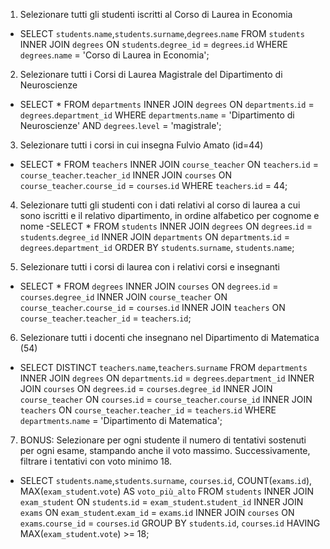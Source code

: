 1. Selezionare tutti gli studenti iscritti al Corso di Laurea in Economia
- SELECT `students`.`name`,`students`.`surname`,`degrees`.`name` FROM `students` INNER JOIN `degrees` ON `students`.`degree_id` = `degrees`.`id` WHERE `degrees`.`name` = 'Corso di Laurea in Economia';  

2. Selezionare tutti i Corsi di Laurea Magistrale del Dipartimento di Neuroscienze
- SELECT * FROM `departments` INNER JOIN `degrees` ON `departments`.`id` = `degrees`.`department_id` WHERE `departments`.`name` = 'Dipartimento di Neuroscienze' AND `degrees`.`level` = 'magistrale'; 

3. Selezionare tutti i corsi in cui insegna Fulvio Amato (id=44)
- SELECT * FROM `teachers` INNER JOIN `course_teacher` ON `teachers`.`id` = `course_teacher`.`teacher_id` INNER JOIN `courses` ON `course_teacher`.`course_id` = `courses`.`id` WHERE `teachers`.`id` = 44; 

4. Selezionare tutti gli studenti con i dati relativi al corso di laurea a cui sono iscritti e il relativo dipartimento, in ordine alfabetico per cognome e nome
-SELECT * FROM `students` INNER JOIN `degrees` ON `degrees`.`id` = `students`.`degree_id` INNER JOIN `departments` ON `departments`.`id` = `degrees`.`department_id` ORDER BY `students`.`surname`, `students`.`name`; 

5. Selezionare tutti i corsi di laurea con i relativi corsi e insegnanti
- SELECT * FROM `degrees` INNER JOIN `courses` ON `degrees`.`id` = `courses`.`degree_id` INNER JOIN `course_teacher` ON `course_teacher`.`course_id` = `courses`.`id` INNER JOIN `teachers` ON `course_teacher`.`teacher_id` = `teachers`.`id`; 

6. Selezionare tutti i docenti che insegnano nel Dipartimento di Matematica (54)
- SELECT DISTINCT `teachers`.`name`,`teachers`.`surname` FROM `departments` INNER JOIN `degrees` ON `departments`.`id` = `degrees`.`department_id` INNER JOIN `courses` ON `degrees`.`id` = `courses`.`degree_id` INNER JOIN `course_teacher` ON `courses`.`id` = `course_teacher`.`course_id` INNER JOIN `teachers` ON `course_teacher`.`teacher_id` = `teachers`.`id` WHERE `departments`.`name` = 'Dipartimento di Matematica'; 

7. BONUS: Selezionare per ogni studente il numero di tentativi sostenuti per ogni esame, stampando anche il voto massimo. Successivamente, filtrare i tentativi con voto minimo 18.
- SELECT `students`.`name`,`students`.`surname`, `courses`.`id`, COUNT(`exams`.`id`), MAX(`exam_student`.`vote`) AS `voto_più_alto` FROM `students` INNER JOIN `exam_student` ON `students`.`id` = `exam_student`.`student_id` INNER JOIN `exams` ON `exam_student`.`exam_id` = `exams`.`id` INNER JOIN `courses` ON `exams`.`course_id` = `courses`.`id` GROUP BY `students`.`id`, `courses`.`id` HAVING MAX(`exam_student`.`vote`) >= 18; 